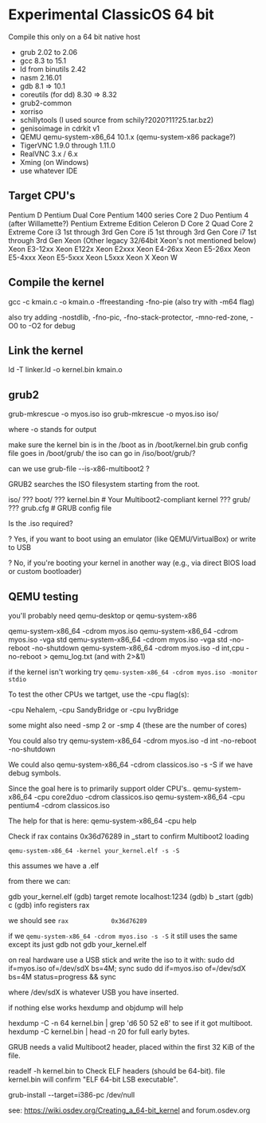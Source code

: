 # Experimental ClassicOS 64 bit

Compile this only on a 64 bit native host

- grub 2.02 to 2.06 
- gcc 8.3 to 15.1
- ld from binutils 2.42
- nasm 2.16.01
- gdb 8.1 => 10.1
- coreutils (for dd) 8.30 => 8.32
- grub2-common
- xorriso
- schillytools (I used source from schily?2020?11?25.tar.bz2)
- genisoimage in cdrkit v1
- QEMU qemu-system-x86_64 10.1.x (qemu-system-x86 package?)
- TigerVNC 1.9.0 through 1.11.0
- RealVNC 3.x / 6.x
- Xming (on Windows)
- use whatever IDE

## Target CPU's

Pentium D
Pentium Dual Core
Pentium 1400 series
Core 2 Duo
Pentium 4 (after Willamette?)
Pentium Extreme Edition
Celeron D
Core 2 Quad
Core 2 Extreme
Core i3 1st through 3rd Gen
Core i5 1st through 3rd Gen
Core i7 1st through 3rd Gen
Xeon (Other legacy 32/64bit Xeon's not mentioned below)
Xeon E3-12xx
Xeon E122x
Xeon E2xxx
Xeon E4-26xx
Xeon E5-26xx
Xeon E5-4xxx
Xeon E5-5xxx
Xeon L5xxx
Xeon X
Xeon W

## Compile the kernel
gcc -c kmain.c -o kmain.o -ffreestanding -fno-pie (also try with -m64 flag)

also try adding -nostdlib, -fno-pic, -fno-stack-protector, -mno-red-zone, -O0 to -O2 for debug

## Link the kernel
ld -T linker.ld -o kernel.bin kmain.o

## grub2
grub-mkrescue -o myos.iso iso
grub-mkrescue -o myos.iso iso/

where -o stands for output

make sure the kernel bin is in the /boot as in /boot/kernel.bin
grub config file goes in /boot/grub/
the iso can go in /iso/boot/grub/?

can we use grub-file --is-x86-multiboot2 <kernelfilehere>?

GRUB2 searches the ISO filesystem starting from the root.

iso/
??? boot/
    ??? kernel.bin        # Your Multiboot2-compliant kernel
    ??? grub/
        ??? grub.cfg      # GRUB config file

Is the .iso required?

? Yes, if you want to boot using an emulator (like QEMU/VirtualBox) or write to USB

? No, if you're booting your kernel in another way (e.g., via direct BIOS load or custom bootloader)

## QEMU testing

you'll probably need qemu-desktop or qemu-system-x86

qemu-system-x86_64 -cdrom myos.iso
qemu-system-x86_64 -cdrom myos.iso -vga std
qemu-system-x86_64 -cdrom myos.iso -vga std -no-reboot -no-shutdown
qemu-system-x86_64 -cdrom myos.iso -d int,cpu -no-reboot > qemu_log.txt (and with 2>&1)

if the kernel isn't working try `qemu-system-x86_64 -cdrom myos.iso -monitor stdio`

To test the other CPUs we tartget, use the -cpu flag(s):

-cpu Nehalem, -cpu SandyBridge or -cpu IvyBridge

some might also need -smp 2 or -smp 4 (these are the number of cores)

You could also try
qemu-system-x86_64 -cdrom myos.iso -d int -no-reboot -no-shutdown

We could also qemu-system-x86_64 -cdrom classicos.iso -s -S if we have debug symbols.

Since the goal here is to primarily support older CPU's..
qemu-system-x86_64 -cpu core2duo -cdrom classicos.iso
qemu-system-x86_64 -cpu pentium4 -cdrom classicos.iso

The help for that is here: qemu-system-x86_64 -cpu help

Check if rax contains 0x36d76289 in _start to confirm Multiboot2 loading

`qemu-system-x86_64 -kernel your_kernel.elf -s -S`

this assumes we have a .elf

from there we can:

gdb your_kernel.elf
(gdb) target remote localhost:1234
(gdb) b _start
(gdb) c
(gdb) info registers rax

we should see `rax            0x36d76289`

if we `qemu-system-x86_64 -cdrom myos.iso -s -S` it still uses the same except its just gdb not gdb your_kernel.elf

on real hardware use a USB stick and write the iso to it with:
sudo dd if=myos.iso of=/dev/sdX bs=4M; sync
sudo dd if=myos.iso of=/dev/sdX bs=4M status=progress && sync

where /dev/sdX is whatever USB you have inserted.

if nothing else works hexdump and objdump will help

hexdump -C -n 64 kernel.bin | grep 'd6 50 52 e8' to see if it got multiboot.
hexdump -C kernel.bin | head -n 20 for full early bytes.

GRUB needs a valid Multiboot2 header, placed within the first 32 KiB of the file.

readelf -h kernel.bin to Check ELF headers (should be 64-bit).
file kernel.bin will confirm "ELF 64-bit LSB executable".

grub-install --target=i386-pc /dev/null

see: https://wiki.osdev.org/Creating_a_64-bit_kernel and forum.osdev.org
